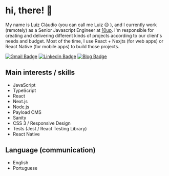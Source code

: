 # hi, there! 👋

My name is Luiz Cláudio (you can call me Luiz 😉 ), and I currently work (remotely) as a Senior Javascript Engineer at [10up](https://10up.com). I'm responsible for creating and delivering different kinds of projects according to our client's needs and budget. Most of the time, I use React + Nexjts (for web apps) or React Native (for mobile apps) to build those projects.

[![Gmail Badge](https://img.shields.io/badge/-Gmail-blue?style=flat-square&logo=Gmail&logoColor=white&link=mailto:luizcns18@gmail.com)](mailto:luizcns18@gmail.com)
[![Linkedin Badge](https://img.shields.io/badge/-LinkedIn-blue?style=flat-square&logo=Linkedin&logoColor=white&link=https://www.linkedin.com/in/lcnogueira/)](https://www.linkedin.com/in/lcnogueira/)
[![Blog Badge](https://img.shields.io/badge/Blog-lcnogueira.com-black)](https://lcnogueira.com)


## Main interests / skills

- JavaScript
- TypeScript
- React
- Next.js
- Node.js
- Payload CMS
- Sanity
- CSS 3 / Responsive Design
- Tests (Jest / React Testing Library)
- React Native

## Language (communication)

- English
- Portuguese
